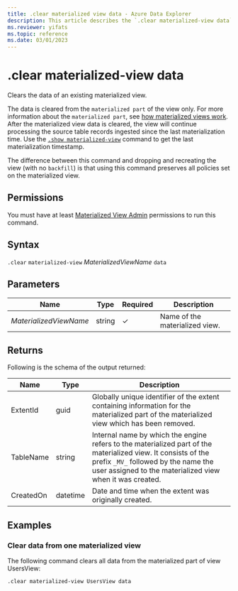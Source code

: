 ```yaml
---
title: .clear materialized view data - Azure Data Explorer
description: This article describes the `.clear materialized-view data` command in Azure Data Explorer.
ms.reviewer: yifats
ms.topic: reference
ms.date: 03/01/2023
---
```

# .clear materialized-view data

Clears the data of an existing materialized view.

The data is cleared from the `materialized part` of the view only. For more information about the  `materialized part`, see [how materialized views work](materialized-view-overview.md#how-materialized-views-work). After the materialized view data is cleared, the view will continue processing the source table records ingested since the last materialization time. Use the [`.show materialized-view`](materialized-view-show-command.md#show-materialized-views) command to get the last materialization timestamp.

The difference between this command and dropping and recreating the view (with no `backfill`) is that using this command preserves all policies set on the materialized view.

## Permissions

You must have at least [Materialized View Admin](../access-control/role-based-access-control.md) permissions to run this command.

## Syntax

`.clear` `materialized-view` *MaterializedViewName* `data`

## Parameters

| Name                   | Type   | Required | Description                    |
|------------------------|--------|----------|--------------------------------|
| *MaterializedViewName* | string | &check;  | Name of the materialized view. |

## Returns

Following is the schema of the output returned:

| Name              | Type     | Description                                                                                                                                                                                                          |
|-------------------|----------|----------------------------------------------------------------------------------------------------------------------------------------------------------------------------------------------------------------------|
| ExtentId          | guid     | Globally unique identifier of the extent containing information for the materialized part of the materialized view which has been removed.                                                                           |
| TableName         | string   | Internal name by which the engine refers to the materialized part of the materialized view. It consists of the prefix `_MV_` followed by the name the user assigned to the materialized view when it was created.    |
| CreatedOn         | datetime | Date and time when the extent was originally created.                                                                                                                                                                |

## Examples

### Clear data from one materialized view

The following command clears all data from the materialized part of view UsersView:

```kusto
.clear materialized-view UsersView data 
```
